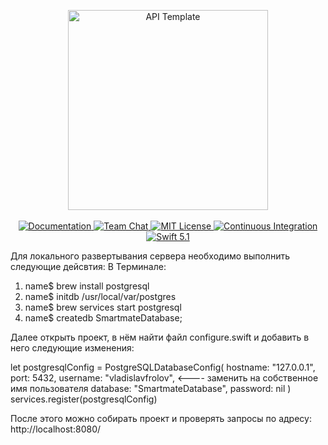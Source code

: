 <p align="center">
    <img src="https://user-images.githubusercontent.com/1342803/36623515-7293b4ec-18d3-11e8-85ab-4e2f8fb38fbd.png" width="320" alt="API Template">
    <br>
    <br>
    <a href="http://docs.vapor.codes/3.0/">
        <img src="http://img.shields.io/badge/read_the-docs-2196f3.svg" alt="Documentation">
    </a>
    <a href="https://discord.gg/vapor">
        <img src="https://img.shields.io/discord/431917998102675485.svg" alt="Team Chat">
    </a>
    <a href="LICENSE">
        <img src="http://img.shields.io/badge/license-MIT-brightgreen.svg" alt="MIT License">
    </a>
    <a href="https://circleci.com/gh/vapor/api-template">
        <img src="https://circleci.com/gh/vapor/api-template.svg?style=shield" alt="Continuous Integration">
    </a>
    <a href="https://swift.org">
        <img src="http://img.shields.io/badge/swift-5.1-brightgreen.svg" alt="Swift 5.1">
    </a>
</p>

Для локального развертывания сервера необходимо выполнить следующие дейсвтия:
В Терминале:
1. name$ brew install postgresql
2. name$ initdb /usr/local/var/postgres
3. name$ brew services start postgresql
4. name$ createdb SmartmateDatabase;

Далее открыть проект, в нём найти файл configure.swift и добавить в него следующие изменения:

let postgresqlConfig = PostgreSQLDatabaseConfig(
    hostname: "127.0.0.1",
    port: 5432,
    username: "vladislavfrolov", <---- заменить на собственное имя пользователя
    database: "SmartmateDatabase",
    password: nil
  )
  services.register(postgresqlConfig)
  
После этого можно собирать проект и проверять запросы по адресу: http://localhost:8080/
